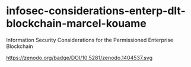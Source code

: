 # infosec-considerations-enterp-dlt-blockchain-marcel-kouame
Information Security Considerations for the Permissioned Enterprise Blockchain

https://zenodo.org/badge/DOI/10.5281/zenodo.1404537.svg
